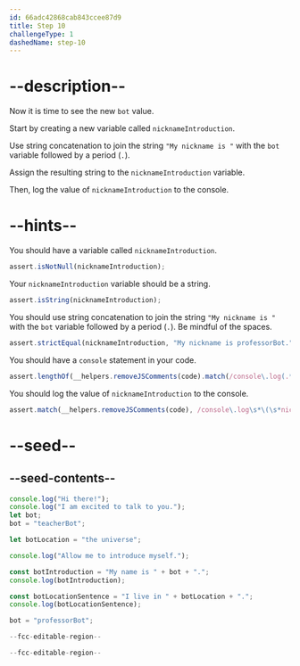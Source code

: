```yaml
---
id: 66adc42868cab843ccee87d9
title: Step 10
challengeType: 1
dashedName: step-10
---
```


# --description--

Now it is time to see the new `bot` value.

Start by creating a new variable called `nicknameIntroduction`.

Use string concatenation to join the string `"My nickname is "` with the `bot` variable followed by a period (`.`).

Assign the resulting string to the `nicknameIntroduction` variable.

Then, log the value of `nicknameIntroduction` to the console. 

# --hints--

You should have a variable called `nicknameIntroduction`.

```js
assert.isNotNull(nicknameIntroduction);
```

Your `nicknameIntroduction` variable should be a string.

```js
assert.isString(nicknameIntroduction);
```

You should use string concatenation to join the string `"My nickname is "` with the `bot` variable followed by a period (`.`). Be mindful of the spaces.

```js
assert.strictEqual(nicknameIntroduction, "My nickname is professorBot.");
```

You should have a `console` statement in your code.

```js
assert.lengthOf(__helpers.removeJSComments(code).match(/console\.log(.*)/g), 6);
```

You should log the value of `nicknameIntroduction` to the console.

```js
assert.match(__helpers.removeJSComments(code), /console\.log\s*\(\s*nicknameIntroduction\s*\)/);
```

# --seed--

## --seed-contents--

```js
console.log("Hi there!");
console.log("I am excited to talk to you.");
let bot;
bot = "teacherBot";

let botLocation = "the universe";

console.log("Allow me to introduce myself.");

const botIntroduction = "My name is " + bot + ".";
console.log(botIntroduction);

const botLocationSentence = "I live in " + botLocation + ".";
console.log(botLocationSentence);

bot = "professorBot";

--fcc-editable-region--

--fcc-editable-region--
```

